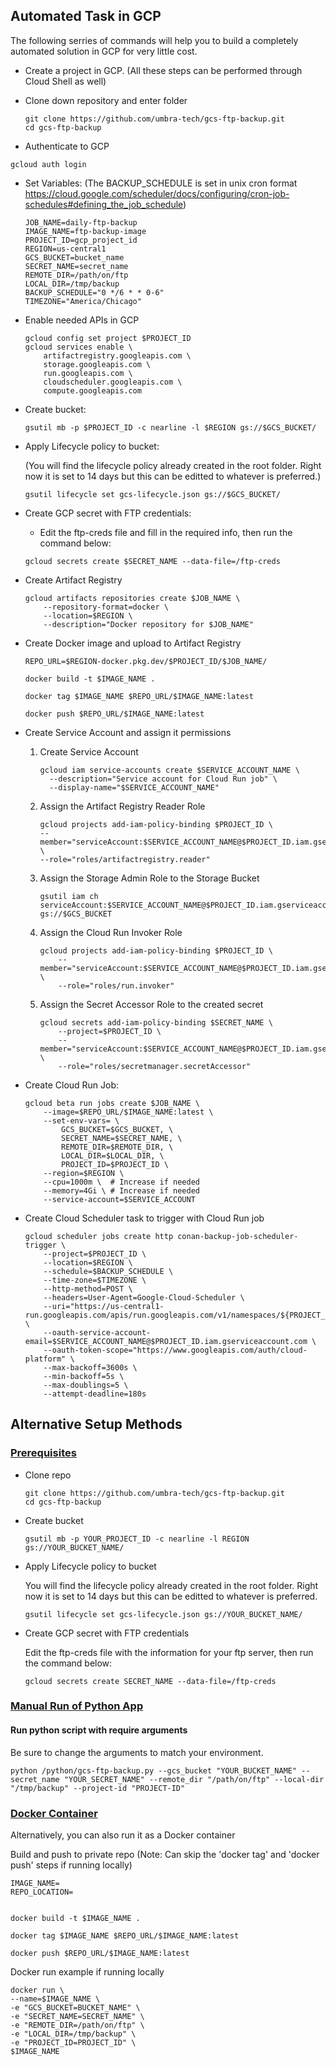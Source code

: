 ## Automated Task in GCP
The following serries of commands will help you to build a completely automated solution in GCP for very little cost.

* Create a project in GCP.  (All these steps can be performed through Cloud Shell as well)

* Clone down repository and enter folder
    ```
    git clone https://github.com/umbra-tech/gcs-ftp-backup.git
    cd gcs-ftp-backup
    ```

* Authenticate to GCP
```
gcloud auth login
```

* Set Variables:
    (The BACKUP_SCHEDULE is set in unix cron format https://cloud.google.com/scheduler/docs/configuring/cron-job-schedules#defining_the_job_schedule)
    ```
    JOB_NAME=daily-ftp-backup
    IMAGE_NAME=ftp-backup-image  
    PROJECT_ID=gcp_project_id
    REGION=us-central1
    GCS_BUCKET=bucket_name
    SECRET_NAME=secret_name
    REMOTE_DIR=/path/on/ftp
    LOCAL_DIR=/tmp/backup
    BACKUP_SCHEDULE="0 */6 * * 0-6"
    TIMEZONE="America/Chicago"
    ```

* Enable needed APIs in GCP
    ```
    gcloud config set project $PROJECT_ID
    gcloud services enable \
        artifactregistry.googleapis.com \
        storage.googleapis.com \
        run.googleapis.com \
        cloudscheduler.googleapis.com \
        compute.googleapis.com
    ```

* Create bucket:
    ``` 
    gsutil mb -p $PROJECT_ID -c nearline -l $REGION gs://$GCS_BUCKET/ 
    ```

* Apply Lifecycle policy to bucket:

    (You will find the lifecycle policy already created in the root folder.  Right now it is set to 14 days but this can be editted to whatever is preferred.)
    ```
    gsutil lifecycle set gcs-lifecycle.json gs://$GCS_BUCKET/
    ```

* Create GCP secret with FTP credentials:

    * Edit the ftp-creds file and fill in the required info, then run the command below:
    ```
    gcloud secrets create $SECRET_NAME --data-file=/ftp-creds
    ```

* Create Artifact Registry
    ```
    gcloud artifacts repositories create $JOB_NAME \
        --repository-format=docker \
        --location=$REGION \
        --description="Docker repository for $JOB_NAME"
    ```

* Create Docker image and upload to Artifact Registry
    ```
    REPO_URL=$REGION-docker.pkg.dev/$PROJECT_ID/$JOB_NAME/

    docker build -t $IMAGE_NAME .

    docker tag $IMAGE_NAME $REPO_URL/$IMAGE_NAME:latest

    docker push $REPO_URL/$IMAGE_NAME:latest
    ```

* Create Service Account and assign it permissions
    1. Create Service Account
        ```
        gcloud iam service-accounts create $SERVICE_ACCOUNT_NAME \
          --description="Service account for Cloud Run job" \
          --display-name="$SERVICE_ACCOUNT_NAME"
        ```
    2. Assign the Artifact Registry Reader Role
        ```
        gcloud projects add-iam-policy-binding $PROJECT_ID \
        --member="serviceAccount:$SERVICE_ACCOUNT_NAME@$PROJECT_ID.iam.gserviceaccount.com" \
        --role="roles/artifactregistry.reader"
        ```
    3. Assign the Storage Admin Role to the Storage Bucket
        ```
        gsutil iam ch serviceAccount:$SERVICE_ACCOUNT_NAME@$PROJECT_ID.iam.gserviceaccount.com:roles/storage.admin gs://$GCS_BUCKET
        ```
    4. Assign the Cloud Run Invoker Role
        ```
        gcloud projects add-iam-policy-binding $PROJECT_ID \
            --member="serviceAccount:$SERVICE_ACCOUNT_NAME@$PROJECT_ID.iam.gserviceaccount.com" \
            --role="roles/run.invoker"
        ```
    5. Assign the Secret Accessor Role to the created secret
        ```
        gcloud secrets add-iam-policy-binding $SECRET_NAME \
            --project=$PROJECT_ID \
            --member="serviceAccount:$SERVICE_ACCOUNT_NAME@$PROJECT_ID.iam.gserviceaccount.com" \
            --role="roles/secretmanager.secretAccessor"
        ```


* Create Cloud Run Job:
    ```
    gcloud beta run jobs create $JOB_NAME \
        --image=$REPO_URL/$IMAGE_NAME:latest \
        --set-env-vars= \
            GCS_BUCKET=$GCS_BUCKET, \
            SECRET_NAME=$SECRET_NAME, \
            REMOTE_DIR=$REMOTE_DIR, \
            LOCAL_DIR=$LOCAL_DIR, \
            PROJECT_ID=$PROJECT_ID \
        --region=$REGION \
        --cpu=1000m \  # Increase if needed
        --memory=4Gi \ # Increase if needed
        --service-account=$SERVICE_ACCOUNT 
    ```

* Create Cloud Scheduler task to trigger with Cloud Run job
    ```
    gcloud scheduler jobs create http conan-backup-job-scheduler-trigger \
        --project=$PROJECT_ID \
        --location=$REGION \
        --schedule=$BACKUP_SCHEDULE \
        --time-zone=$TIMEZONE \
        --http-method=POST \
        --headers=User-Agent=Google-Cloud-Scheduler \
        --uri="https://us-central1-run.googleapis.com/apis/run.googleapis.com/v1/namespaces/${PROJECT_ID}/jobs/${JOB_NAME}:run" \
        --oauth-service-account-email=$SERVICE_ACCOUNT_NAME@$PROJECT_ID.iam.gserviceaccount.com \
        --oauth-token-scope="https://www.googleapis.com/auth/cloud-platform" \
        --max-backoff=3600s \
        --min-backoff=5s \
        --max-doublings=5 \
        --attempt-deadline=180s
    ```


## Alternative Setup Methods

### <ins>Prerequisites</ins>
* Clone repo
    ```
    git clone https://github.com/umbra-tech/gcs-ftp-backup.git
    cd gcs-ftp-backup
    ```

* Create bucket
    ``` 
    gsutil mb -p YOUR_PROJECT_ID -c nearline -l REGION gs://YOUR_BUCKET_NAME/ 
    ```

* Apply Lifecycle policy to bucket

    You will find the lifecycle policy already created in the root folder.  Right now it is set to 14 days but this can be editted to whatever is preferred.

    ```
    gsutil lifecycle set gcs-lifecycle.json gs://YOUR_BUCKET_NAME/
    ```

* Create GCP secret with FTP credentials
    
    Edit the ftp-creds file with the information for your ftp server, then run the command below:
    ```
    gcloud secrets create SECRET_NAME --data-file=/ftp-creds
    ```

### <ins>Manual Run of Python App</ins>


#### Run python script with require arguments
Be sure to change the arguments to match your environment. 
```
python /python/gcs-ftp-backup.py --gcs_bucket "YOUR_BUCKET_NAME" --secret_name "YOUR_SECRET_NAME" --remote_dir "/path/on/ftp" --local-dir "/tmp/backup" --project-id "PROJECT-ID" 
```


### <ins>Docker Container</ins>
Alternatively, you can also run it as a Docker container


Build and push to private repo (Note: Can skip the 'docker tag' and 'docker push' steps if running locally)
```
IMAGE_NAME=
REPO_LOCATION=


docker build -t $IMAGE_NAME .

docker tag $IMAGE_NAME $REPO_URL/$IMAGE_NAME:latest

docker push $REPO_URL/$IMAGE_NAME:latest
```

Docker run example if running locally
```
docker run \
--name=$IMAGE_NAME \
-e "GCS_BUCKET=BUCKET_NAME" \
-e "SECRET_NAME=SECRET_NAME" \
-e "REMOTE_DIR=/path/on/ftp" \
-e "LOCAL_DIR=/tmp/backup" \
-e "PROJECT_ID=PROJECT_ID" \
$IMAGE_NAME
```